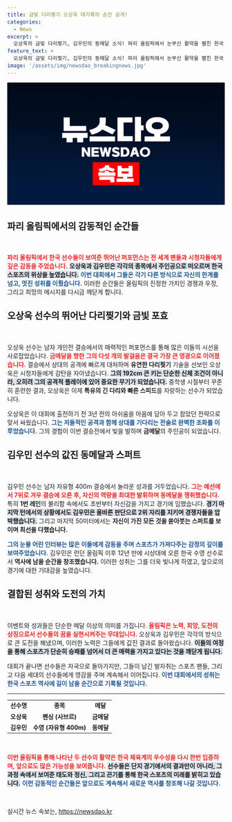 ```yaml
---
title: 금빛 다리찢기 오상욱 대기록의 순간 공개!
categories:
  - News
excerpt: >
  오상욱의 금빛 다리찢기, 김우민의 동메달 소식! 파리 올림픽에서 눈부신 활약을 펼친 한국 선수들의 감동적인 순간을 놓치지 마세요. 한국 선수의 12년 만의 시상대 복귀와 함께한 짜릿한 승부의 순간들이 기다립니다!
feature_text: >
  오상욱의 금빛 다리찢기, 김우민의 동메달 소식! 파리 올림픽에서 눈부신 활약을 펼친 한국 선수들의 감동적인 순간을 놓치지 마세요. 한국 선수의 12년 만의 시상대 복귀와 함께한 짜릿한 승부의 순간들이 기다립니다!
image: '/assets/img/newsdao_breakingnews.jpg'
---
```


<p><img src="/assets/img/newsdao_breakingnews.jpg" alt="implanttips 속보" /></p>

<h2 data-ke-size="size26">파리 올림픽에서의 감동적인 순간들</h2>

<p data-ke-size="size16">&nbsp;</p>

<p><b><span style="color: #ee2323;">파리 올림픽에서 한국 선수들이 보여준 뛰어난 퍼포먼스는 전 세계 팬들과 시청자들에게 깊은 감동을 주었습니다.</span></b> <b><span style="background-color: #21538527;">오상욱과 김우민은 각각의 종목에서 주인공으로 떠오르며 한국 스포츠의 위상을 높였습니다.</span></b> <b><span style="color: #1a5490;">이번 대회에서 그들은 각기 다른 방식으로 자신의 한계를 넘고, 멋진 성취를 이뤘습니다.</span></b> 이러한 순간들은 올림픽의 진정한 가치인 경쟁과 우정, 그리고 희망의 메시지를 다시금 깨닫게 합니다.</p>

<h2 data-ke-size="size26">오상욱 선수의 뛰어난 다리찢기와 금빛 포효</h2>

<p data-ke-size="size16">&nbsp;</p>

<p>오상욱 선수는 남자 개인전 결승에서의 매력적인 퍼포먼스를 통해 많은 이들의 시선을 사로잡았습니다. <b><span style="color: #ee2323;">금메달을 향한 그의 다섯 개의 발걸음은 결국 가장 큰 영광으로 이어졌습니다.</span></b> 결승에서 상대의 공격에 빠르게 대처하며 <b>유연한 다리찢기</b> 기술을 선보인 오상욱은 시청자들에게 감탄을 자아냈습니다. <b><span style="background-color: #21538527;">그의 192cm 큰 키는 단순한 신체 조건이 아니라, 오히려 그의 공격적 플레이에 있어 중요한 무기가 되었습니다.</span></b> 중학생 시절부터 꾸준히 훈련한 결과, 오상욱은 이제 <b>특유의 긴 다리와 빠른 스피드</b>를 자랑하는 선수가 되었습니다. </p>

<p>오상욱은 이 대회에 출전하기 전 3년 전의 아쉬움을 마음에 담아 두고 참았던 전략으로 맞서 싸웠습니다. <b><span style="color: #1a5490;">그는 저돌적인 공격과 함께 상대를 기다리는 전술로 완벽한 조화를 이루었습니다.</span></b> 그의 경험이 이번 결승전에서 빛을 발하며 <b>금메달</b>의 주인공이 되었습니다.</p>

<h2 data-ke-size="size26">김우민 선수의 값진 동메달과 스퍼트</h2>

<p data-ke-size="size16">&nbsp;</p>

<p>김우민 선수는 남자 자유형 400m 결승에서 놀라운 성과를 거두었습니다. <b><span style="color: #ee2323;">그는 예선에서 7위로 겨우 결승에 오른 후, 자신의 역량을 최대한 발휘하며 동메달을 쟁취했습니다.</span></b> 특히 <b>1번 레인</b>의 불리함 속에서도 초반부터 자신감을 가지고 경기에 임했습니다. <b><span style="background-color: #21538527;">경기 마지막 턴에서의 상황에서도 김우민은 올바른 판단으로 2위 자리를 지키며 경쟁자들을 압박했습니다.</span></b> 그리고 마지막 50미터에서는 <b>자신이 가진 모든 것을 쏟아붓는 스퍼트를 보이며 최선을 다했습니다.</b> </p>

<p><b><span style="color: #1a5490;">그의 눈물 어린 인터뷰는 많은 이들에게 감동을 주며 스포츠가 가져다주는 감정의 깊이를 보여주었습니다.</span></b> 김우민은 런던 올림픽 이후 12년 만에 시상대에 오른 한국 수영 선수로서 <b>역사에 남을 순간을 창조했습니다.</b> 이러한 성취는 그를 더욱 빛나게 하였고, 앞으로의 경기에 대한 기대감을 높였습니다.</p>

<h2 data-ke-size="size26">결합된 성취와 도전의 가치</h2>

<p data-ke-size="size16">&nbsp;</p>

<p>이벤트와 성과들은 단순한 메달 이상의 의미를 가집니다. <b><span style="color: #ee2323;">올림픽은 노력, 희망, 도전의 상징으로서 선수들의 꿈을 실현시켜주는 무대입니다.</span></b> 오상욱과 김우민은 각각의 방식으로 큰 도전을 해냈으며, 이러한 노력은 그들에게 값진 결과로 돌아왔습니다. <b><span style="background-color: #21538527;">이들의 여정을 통해 스포츠가 단순히 승패를 넘어서 더 큰 매력을 가지고 있다는 것을 깨닫게 됩니다.</span></b> </p>

<p>대회가 끝나면 선수들은 자국으로 돌아가지만, 그들이 남긴 발자취는 스포츠 팬들, 그리고 다음 세대의 선수들에게 영감을 주며 계속해서 이어집니다. <b><span style="color: #1a5490;">이번 대회에서의 성취는 한국 스포츠 역사에 길이 남을 순간으로 기록될 것입니다.</span></b> </p>

<hr>

<table>
    <tr>
        <td style="text-align: center; height: 17px;"><b>선수명</b></td>
        <td style="text-align: center; height: 17px;"><b>종목</b></td>
        <td style="text-align: center; height: 17px;"><b>메달</b></td>
    </tr>
    <tr>
        <td style="text-align: center; height: 17px;"><b>오상욱</b></td>
        <td style="text-align: center; height: 17px;"><b>펜싱 (사브르)</b></td>
        <td style="text-align: center; height: 17px;"><b>금메달</b></td>
    </tr>
    <tr>
        <td style="text-align: center; height: 17px;"><b>김우민</b></td>
        <td style="text-align: center; height: 17px;"><b>수영 (자유형 400m)</b></td>
        <td style="text-align: center; height: 17px;"><b>동메달</b></td>
    </tr>
</table>

<p data-ke-size="size16">&nbsp;</p>

<p><b><span style="color: #ee2323;">이번 올림픽을 통해 나타난 두 선수의 활약은 한국 체육계의 우수성을 다시 한번 입증하며, 앞으로도 많은 가능성을 보여줍니다.</span></b> <b><span style="background-color: #21538527;">선수들은 단지 경기에서의 결과만이 아니라, 그 과정 속에서 보여준 태도와 정신, 그리고 끈기를 통해 한국 스포츠의 미래를 밝히고 있습니다.</span></b> <b><span style="color: #1a5490;">이런 감동적인 순간들은 앞으로도 계속해서 새로운 역사를 창조해 나갈 것입니다.</span></b></p>

<p data-ke-size="size16">&nbsp;</p>
실시간 뉴스 속보는, <a href="https://newsdao.kr" rel="dofollow">https://newsdao.kr</a>


